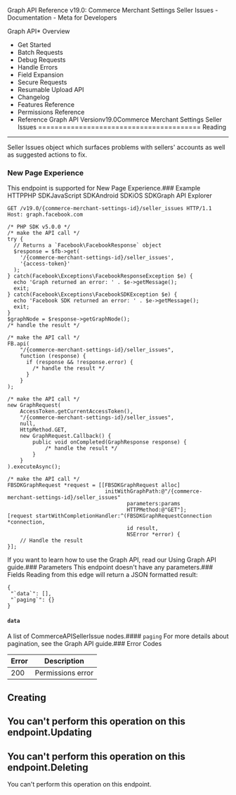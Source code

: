 Graph API Reference v19.0: Commerce Merchant Settings Seller Issues - Documentation - Meta for Developers

Graph API* Overview
* Get Started
* Batch Requests
* Debug Requests
* Handle Errors
* Field Expansion
* Secure Requests
* Resumable Upload API
* Changelog
* Features Reference
* Permissions Reference
* Reference
Graph API Versionv19.0Commerce Merchant Settings Seller Issues
========================================
Reading
-------
Seller Issues object which surfaces problems with sellers' accounts as well as suggested actions to fix.

### New Page Experience
This endpoint is supported for New Page Experience.### Example
HTTPPHP SDKJavaScript SDKAndroid SDKiOS SDKGraph API Explorer
```
GET /v19.0/{commerce-merchant-settings-id}/seller_issues HTTP/1.1
Host: graph.facebook.com
```
```
/* PHP SDK v5.0.0 */
/* make the API call */
try {
  // Returns a `Facebook\FacebookResponse` object
  $response = $fb->get(
    '/{commerce-merchant-settings-id}/seller_issues',
    '{access-token}'
  );
} catch(Facebook\Exceptions\FacebookResponseException $e) {
  echo 'Graph returned an error: ' . $e->getMessage();
  exit;
} catch(Facebook\Exceptions\FacebookSDKException $e) {
  echo 'Facebook SDK returned an error: ' . $e->getMessage();
  exit;
}
$graphNode = $response->getGraphNode();
/* handle the result */
```
```
/* make the API call */
FB.api(
    "/{commerce-merchant-settings-id}/seller_issues",
    function (response) {
      if (response && !response.error) {
        /* handle the result */
      }
    }
);
```
```
/* make the API call */
new GraphRequest(
    AccessToken.getCurrentAccessToken(),
    "/{commerce-merchant-settings-id}/seller_issues",
    null,
    HttpMethod.GET,
    new GraphRequest.Callback() {
        public void onCompleted(GraphResponse response) {
            /* handle the result */
        }
    }
).executeAsync();
```
```
/* make the API call */
FBSDKGraphRequest *request = [[FBSDKGraphRequest alloc]
                               initWithGraphPath:@"/{commerce-merchant-settings-id}/seller_issues"
                                      parameters:params
                                      HTTPMethod:@"GET"];
[request startWithCompletionHandler:^(FBSDKGraphRequestConnection *connection,
                                      id result,
                                      NSError *error) {
    // Handle the result
}];
```
If you want to learn how to use the Graph API, read our Using Graph API guide.### Parameters
This endpoint doesn't have any parameters.### Fields
Reading from this edge will return a JSON formatted result:

```
{
 "`data`": [],
 "`paging`": {}
}

```
#### `data`
A list of CommerceAPISellerIssue nodes.#### `paging`
For more details about pagination, see the Graph API guide.### Error Codes

| Error | Description |
| --- | --- |
| 200 | Permissions error |
Creating
--------
You can't perform this operation on this endpoint.Updating
--------
You can't perform this operation on this endpoint.Deleting
--------
You can't perform this operation on this endpoint.